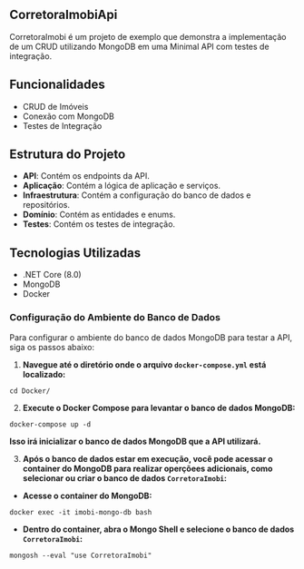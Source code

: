 ## CorretoraImobiApi
CorretoraImobi é um projeto de exemplo que demonstra a implementação de um CRUD utilizando MongoDB em uma Minimal API com testes de integração.

## Funcionalidades 
- CRUD de Imóveis
- Conexão com MongoDB
- Testes de Integração

## Estrutura do Projeto 
- **API**: Contém os endpoints da API.
- **Aplicação**: Contém a lógica de aplicação e serviços.
- **Infraestrutura**: Contém a configuração do banco de dados e repositórios.
- **Domínio**: Contém as entidades e enums.
- **Testes**: Contém os testes de integração.

## Tecnologias Utilizadas 
- .NET Core (8.0)
- MongoDB
- Docker

### Configuração do Ambiente do Banco de Dados
Para configurar o ambiente do banco de dados MongoDB para testar a API, siga os passos abaixo:

1. **Navegue até o diretório onde o arquivo `docker-compose.yml` está localizado:**
```
cd Docker/
```

2. **Execute o Docker Compose para levantar o banco de dados MongoDB:**
```
docker-compose up -d
```

**Isso irá inicializar o banco de dados MongoDB que a API utilizará.**

3. **Após o banco de dados estar em execução, você pode acessar o container do MongoDB para realizar operçõees adicionais, como selecionar ou criar o banco de dados `CorretoraImobi`:**

- **Acesse o container do MongoDB:**
```
docker exec -it imobi-mongo-db bash
```

- **Dentro do container, abra o Mongo Shell e selecione o banco de dados `CorretoraImobi`:**
```
mongosh --eval "use CorretoraImobi"
```
